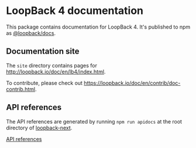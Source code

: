 # LoopBack 4 documentation

This package contains documentation for LoopBack 4. It's published to npm
as [@loopback/docs](https://www.npmjs.com/package/@loopback/docs).

## Documentation site

The `site` directory contains pages for http://loopback.io/doc/en/lb4/index.html.

To contribute, please check out https://loopback.io/doc/en/contrib/doc-contrib.html.

## API references

The API references are generated by running `npm run apidocs` at the root
directory of [loopback-next](https://github.com/strongloop/loopback-next).

[API references](./apidocs.html)
